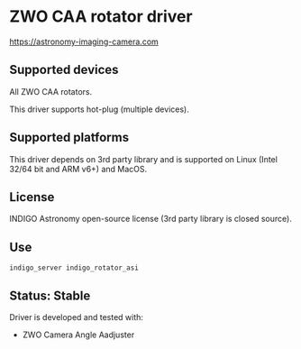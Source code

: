 # ZWO CAA rotator driver

https://astronomy-imaging-camera.com

## Supported devices

All ZWO CAA rotators.

This driver supports hot-plug (multiple devices).

## Supported platforms

This driver depends on 3rd party library and is supported on Linux (Intel 32/64 bit and ARM v6+) and MacOS.

## License

INDIGO Astronomy open-source license (3rd party library is closed source).

## Use

`indigo_server indigo_rotator_asi`

## Status: Stable

Driver is developed and tested with:

* ZWO Camera Angle Aadjuster

